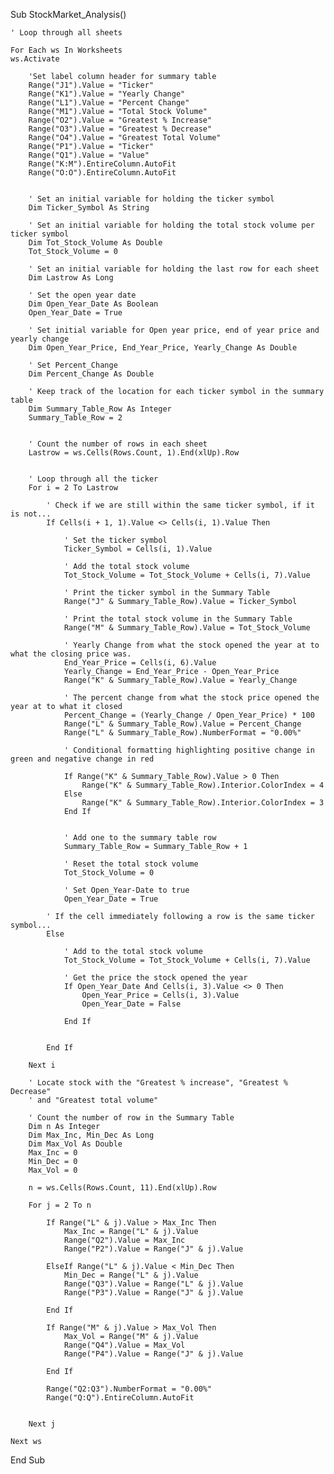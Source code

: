 Sub StockMarket_Analysis()

    ' Loop through all sheets

    For Each ws In Worksheets
    ws.Activate
        
        'Set label column header for summary table
        Range("J1").Value = "Ticker"
        Range("K1").Value = "Yearly Change"
        Range("L1").Value = "Percent Change"
        Range("M1").Value = "Total Stock Volume"
        Range("O2").Value = "Greatest % Increase"
        Range("O3").Value = "Greatest % Decrease"
        Range("O4").Value = "Greatest Total Volume"
        Range("P1").Value = "Ticker"
        Range("Q1").Value = "Value"
        Range("K:M").EntireColumn.AutoFit
        Range("O:O").EntireColumn.AutoFit


        ' Set an initial variable for holding the ticker symbol
        Dim Ticker_Symbol As String

        ' Set an initial variable for holding the total stock volume per ticker symbol
        Dim Tot_Stock_Volume As Double
        Tot_Stock_Volume = 0

        ' Set an initial variable for holding the last row for each sheet
        Dim Lastrow As Long

        ' Set the open year date
        Dim Open_Year_Date As Boolean
        Open_Year_Date = True

        ' Set initial variable for Open year price, end of year price and yearly change
        Dim Open_Year_Price, End_Year_Price, Yearly_Change As Double

        ' Set Percent_Change
        Dim Percent_Change As Double

        ' Keep track of the location for each ticker symbol in the summary table
        Dim Summary_Table_Row As Integer
        Summary_Table_Row = 2


        ' Count the number of rows in each sheet
        Lastrow = ws.Cells(Rows.Count, 1).End(xlUp).Row


        ' Loop through all the ticker
        For i = 2 To Lastrow

            ' Check if we are still within the same ticker symbol, if it is not...
            If Cells(i + 1, 1).Value <> Cells(i, 1).Value Then
                
                ' Set the ticker symbol
                Ticker_Symbol = Cells(i, 1).Value
                
                ' Add the total stock volume
                Tot_Stock_Volume = Tot_Stock_Volume + Cells(i, 7).Value
                
                ' Print the ticker symbol in the Summary Table
                Range("J" & Summary_Table_Row).Value = Ticker_Symbol

                ' Print the total stock volume in the Summary Table
                Range("M" & Summary_Table_Row).Value = Tot_Stock_Volume
                
                ' Yearly Change from what the stock opened the year at to what the closing price was.
                End_Year_Price = Cells(i, 6).Value
                Yearly_Change = End_Year_Price - Open_Year_Price
                Range("K" & Summary_Table_Row).Value = Yearly_Change
                        
                ' The percent change from what the stock price opened the year at to what it closed
                Percent_Change = (Yearly_Change / Open_Year_Price) * 100
                Range("L" & Summary_Table_Row).Value = Percent_Change
                Range("L" & Summary_Table_Row).NumberFormat = "0.00%"
                
                ' Conditional formatting highlighting positive change in green and negative change in red
                
                If Range("K" & Summary_Table_Row).Value > 0 Then
                    Range("K" & Summary_Table_Row).Interior.ColorIndex = 4
                Else
                    Range("K" & Summary_Table_Row).Interior.ColorIndex = 3
                End If
                
                                
                ' Add one to the summary table row
                Summary_Table_Row = Summary_Table_Row + 1
                
                ' Reset the total stock volume
                Tot_Stock_Volume = 0
                
                ' Set Open_Year-Date to true
                Open_Year_Date = True
                
            ' If the cell immediately following a row is the same ticker symbol...
            Else
                
                ' Add to the total stock volume
                Tot_Stock_Volume = Tot_Stock_Volume + Cells(i, 7).Value
                
                ' Get the price the stock opened the year
                If Open_Year_Date And Cells(i, 3).Value <> 0 Then
                    Open_Year_Price = Cells(i, 3).Value
                    Open_Year_Date = False
                
                End If
                
                    
            End If
            
        Next i

        ' Locate stock with the "Greatest % increase", "Greatest % Decrease"
        ' and "Greatest total volume"

        ' Count the number of row in the Summary Table
        Dim n As Integer
        Dim Max_Inc, Min_Dec As Long
        Dim Max_Vol As Double
        Max_Inc = 0
        Min_Dec = 0
        Max_Vol = 0

        n = ws.Cells(Rows.Count, 11).End(xlUp).Row

        For j = 2 To n
            
            If Range("L" & j).Value > Max_Inc Then
                Max_Inc = Range("L" & j).Value
                Range("Q2").Value = Max_Inc
                Range("P2").Value = Range("J" & j).Value
                        
            ElseIf Range("L" & j).Value < Min_Dec Then
                Min_Dec = Range("L" & j).Value
                Range("Q3").Value = Range("L" & j).Value
                Range("P3").Value = Range("J" & j).Value

            End If
            
            If Range("M" & j).Value > Max_Vol Then
                Max_Vol = Range("M" & j).Value
                Range("Q4").Value = Max_Vol
                Range("P4").Value = Range("J" & j).Value
            
            End If
            
            Range("Q2:Q3").NumberFormat = "0.00%"
            Range("Q:Q").EntireColumn.AutoFit

            
        Next j

    Next ws

End Sub


